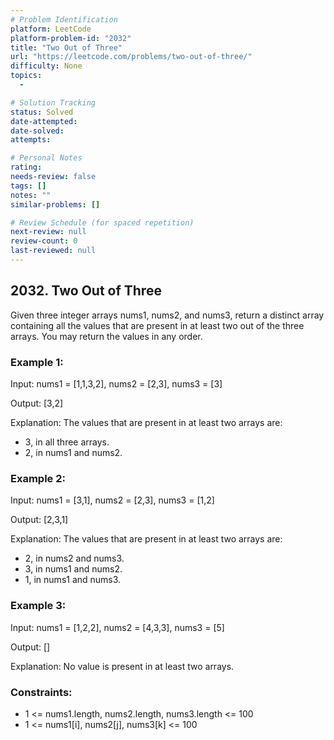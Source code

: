 ```yaml
---
# Problem Identification
platform: LeetCode
platform-problem-id: "2032"
title: "Two Out of Three"
url: "https://leetcode.com/problems/two-out-of-three/"
difficulty: None
topics:
  -

# Solution Tracking
status: Solved
date-attempted:
date-solved:
attempts:

# Personal Notes
rating:
needs-review: false
tags: []
notes: ""
similar-problems: []

# Review Schedule (for spaced repetition)
next-review: null
review-count: 0
last-reviewed: null
---
```


## 2032. Two Out of Three

Given three integer arrays nums1, nums2, and nums3, return a distinct array containing all the values that are present in at least two out of the three arrays. You may return the values in any order.

### Example 1:

Input: nums1 = [1,1,3,2], nums2 = [2,3], nums3 = [3]

Output: [3,2]

Explanation: The values that are present in at least two arrays are:

- 3, in all three arrays.
- 2, in nums1 and nums2.

### Example 2:

Input: nums1 = [3,1], nums2 = [2,3], nums3 = [1,2]

Output: [2,3,1]

Explanation: The values that are present in at least two arrays are:

- 2, in nums2 and nums3.
- 3, in nums1 and nums2.
- 1, in nums1 and nums3.

### Example 3:

Input: nums1 = [1,2,2], nums2 = [4,3,3], nums3 = [5]

Output: []

Explanation: No value is present in at least two arrays.

### Constraints:

- 1 <= nums1.length, nums2.length, nums3.length <= 100
- 1 <= nums1[i], nums2[j], nums3[k] <= 100
